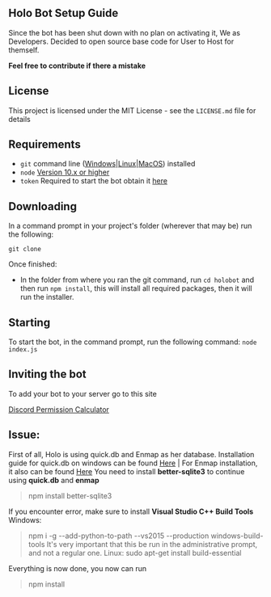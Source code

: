 ## Holo Bot Setup Guide

Since the bot has been shut down with no plan on activating it, We as Developers. Decided to open source base code for User to Host for themself. 

**Feel free to contribute if there a mistake**

## License
This project is licensed under the MIT License - see the `LICENSE.md` file for details

## Requirements
- `git` command line ([Windows](https://git-scm.com/download/win)|[Linux](https://git-scm.com/book/en/v2/Getting-Started-Installing-Git)|[MacOS](https://git-scm.com/download/mac)) installed
- `node` [Version 10.x or higher](https://nodejs.org)
- `token` Required to start the bot obtain it [here](https://discordapp.com/developers/applications/)

## Downloading

In a command prompt in your project's folder (wherever that may be) run the following:

`git clone`

Once finished:

- In the folder from where you ran the git command, run `cd holobot` and then run `npm install`, this will install all required packages, then it will run the installer.

## Starting

To start the bot, in the command prompt, run the following command:
`node index.js`

## Inviting the bot

To add your bot to your server go to this site

[Discord Permission Calculator](https://discordapi.com/permissions.html)


## Issue:

First of all, Holo is using quick.db and Enmap as her database. Installation guide for quick.db on windows can be found [Here](https://github.com/plexidev/quick.db/issues/152#issuecomment-543740060) | For Enmap installation, it also can be found [Here](https://enmap.evie.dev/install)
You need to install **better-sqlite3** to continue using **quick.db** and **enmap**
> npm install better-sqlite3

If you encounter error, make sure to install **Visual Studio C++ Build Tools**
Windows:
> npm i -g --add-python-to-path --vs2015 --production windows-build-tools
> It's very important that this be run in the administrative prompt, and not a regular one.
Linux:
> sudo apt-get install build-essential

Everything is now done, you now can run
> npm install

